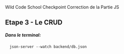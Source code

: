 Wild Code School Checkpoint Correction de la Partie JS


## Etape 3 - Le CRUD

##### Dans le terminal:

```
  json-server --watch backend/db.json
```


